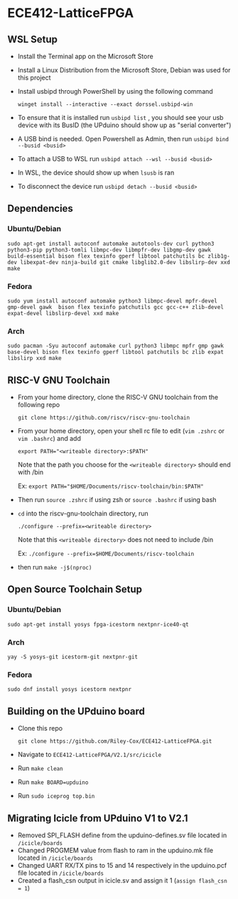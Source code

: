 # ECE412-LatticeFPGA
## WSL Setup
- Install the Terminal app on the Microsoft Store
- Install a Linux Distribution from the Microsoft Store, Debian was used for this project
- Install usbipd through PowerShell by using the following command
  
  ```
  winget install --interactive --exact dorssel.usbipd-win
  ```
- To ensure that it is installed run `usbipd list` , you should see your usb device with its BusID (the UPduino should show up as "serial converter")
- A USB bind is needed. Open Powershell as Admin, then run `usbipd bind --busid <busid>`
- To attach a USB to WSL run `usbipd attach --wsl --busid <busid>`
- In WSL, the device should show up when `lsusb` is ran
- To disconnect the device run `usbipd detach --busid <busid>`

## Dependencies
### Ubuntu/Debian
```
sudo apt-get install autoconf automake autotools-dev curl python3 python3-pip python3-tomli libmpc-dev libmpfr-dev libgmp-dev gawk build-essential bison flex texinfo gperf libtool patchutils bc zlib1g-dev libexpat-dev ninja-build git cmake libglib2.0-dev libslirp-dev xxd make
```
### Fedora
```
sudo yum install autoconf automake python3 libmpc-devel mpfr-devel gmp-devel gawk  bison flex texinfo patchutils gcc gcc-c++ zlib-devel expat-devel libslirp-devel xxd make
```
### Arch
```
sudo pacman -Syu autoconf automake curl python3 libmpc mpfr gmp gawk base-devel bison flex texinfo gperf libtool patchutils bc zlib expat libslirp xxd make
```
## RISC-V GNU Toolchain
- From your home directory, clone the RISC-V GNU toolchain from the following repo 

  ```
  git clone https://github.com/riscv/riscv-gnu-toolchain
  ```

- From your home directory, open your shell rc file to edit (`vim .zshrc` or `vim .bashrc`) and add
  ```
  export PATH="<writeable directory>:$PATH"
  ```
  Note that the path you choose for the `<writeable directory>` should end with /bin
  
  Ex: `export PATH="$HOME/Documents/riscv-toolchain/bin:$PATH"`
- Then run `source .zshrc` if using zsh or `source .bashrc` if using bash
  
- `cd` into the riscv-gnu-toolchain directory, run
  ```
  ./configure --prefix=<writeable directory>
  ```
  Note that this `<writeable directory>` does not need to include /bin
  
  Ex: `./configure --prefix=$HOME/Documents/riscv-toolchain`
- then run `make -j$(nproc)`
  
  
## Open Source Toolchain Setup
### Ubuntu/Debian
```
sudo apt-get install yosys fpga-icestorm nextpnr-ice40-qt
```
### Arch
```
yay -S yosys-git icestorm-git nextpnr-git
```
### Fedora
```
sudo dnf install yosys icestorm nextpnr
```


## Building on the UPduino board
- Clone this repo
  ```
  git clone https://github.com/Riley-Cox/ECE412-LatticeFPGA.git
  ```
  
- Navigate to `ECE412-LatticeFPGA/V2.1/src/icicle` 
- Run `make clean`
- Run `make BOARD=upduino`
- Run `sudo iceprog top.bin`


## Migrating Icicle from UPduino V1 to V2.1
- Removed SPI_FLASH define from the upduino-defines.sv file located in `/icicle/boards`
- Changed PROGMEM value from flash to ram in the upduino.mk file located in `/icicle/boards`
- Changed UART RX/TX pins to 15 and 14 respectively in the upduino.pcf file located in `/icicle/boards`
- Created a flash_csn output in icicle.sv and assign it 1 (`assign flash_csn = 1`)

